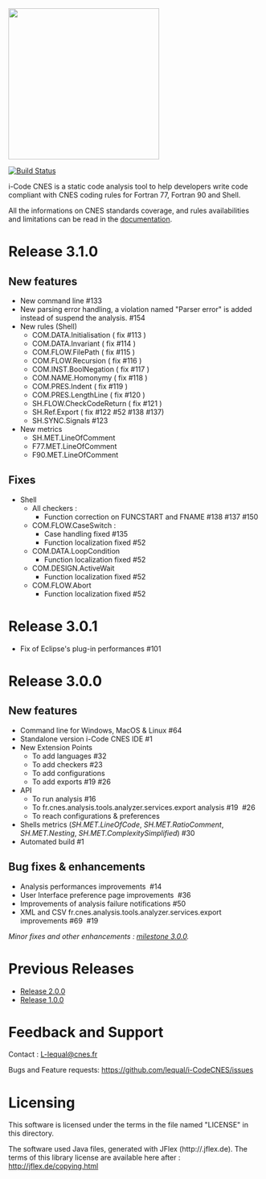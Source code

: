 <img src="https://github.com/lequal/i-CodeCNES/blob/master/img/logo-i-code-cnes.png" width="300"/>

[![Build Status](https://travis-ci.org/lequal/i-CodeCNES.svg?branch=master)](https://travis-ci.org/lequal/i-CodeCNES)

i-Code CNES is a static code analysis tool to help developers write code compliant with CNES coding rules for Fortran 77, Fortran 90 and Shell.

All the informations on CNES standards coverage, and rules availabilities and limitations can be read in the [documentation](https://github.com/lequal/i-CodeCNES/tree/master/documentation). 

Release 3.1.0
=============
## New features
* New command line #133 
* New parsing error handling, a violation named "Parser error" is added instead of suspend the analysis. #154
* New rules (Shell)
  * COM.DATA.Initialisation ( fix #113 )
  * COM.DATA.Invariant ( fix #114 )
  * COM.FLOW.FilePath ( fix #115 )
  * COM.FLOW.Recursion ( fix #116 )
  * COM.INST.BoolNegation ( fix #117 )
  * COM.NAME.Homonymy ( fix #118 )
  * COM.PRES.Indent ( fix #119 )
  * COM.PRES.LengthLine ( fix #120 )
  * SH.FLOW.CheckCodeReturn ( fix #121 )
  * SH.Ref.Export ( fix #122 #52 #138 #137)
  * SH.SYNC.Signals #123 
* New metrics
  * SH.MET.LineOfComment
  * F77.MET.LineOfComment
  * F90.MET.LineOfComment

## Fixes 
* Shell 
  * All checkers :
    * Function correction on FUNCSTART and FNAME #138 #137 #150
  * COM.FLOW.CaseSwitch : 
    * Case handling fixed #135
    * Function localization fixed #52
  * COM.DATA.LoopCondition
    * Function localization fixed #52
  * COM.DESIGN.ActiveWait
    * Function localization fixed #52
  * COM.FLOW.Abort 
    * Function localization fixed #52
  
Release 3.0.1
=============
* Fix of Eclipse's plug-in performances #101

Release 3.0.0
=============

## New features
* Command line for Windows, MacOS & Linux #64 
* Standalone version i-Code CNES IDE #1 
* New Extension Points  
  * To add languages #32   
  * To add checkers #23   
  * To add configurations   
  * To add exports #19 #26 
* API  
  * To run analysis #16   
  * To fr.cnes.analysis.tools.analyzer.services.export analysis #19  #26   
  * To reach configurations & preferences 
* Shells metrics (*SH.MET.LineOfCode*, *SH.MET.RatioComment*, *SH.MET.Nesting*, *SH.MET.ComplexitySimplified*) #30 
* Automated build #1

## Bug fixes & enhancements
* Analysis performances improvements  #14 
* User Interface preference page improvements  #36 
* Improvements of analysis failure notifications #50 
* XML and CSV fr.cnes.analysis.tools.analyzer.services.export improvements #69  #19 

*Minor fixes and other enhancements : [milestone 3.0.0](https://github.com/lequal/i-CodeCNES/milestone/1).*

Previous Releases
=================
* [Release 2.0.0](https://github.com/lequal/i-CodeCNES/releases/tag/v2.0.0)
* [Release 1.0.0](https://github.com/lequal/i-CodeCNES/releases/tag/v1.0.0)


Feedback and Support
====================
Contact : L-lequal@cnes.fr

Bugs and Feature requests: https://github.com/lequal/i-CodeCNES/issues 

Licensing
=========
This software is licensed under the terms in the file named "LICENSE" in this directory.

The software used Java files, generated with JFlex (http://.jflex.de). The terms of this library license are available here after : http://jflex.de/copying.html
